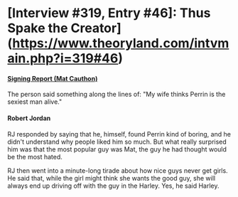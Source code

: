 # [Interview #319, Entry #46]: Thus Spake the Creator](https://www.theoryland.com/intvmain.php?i=319#46)

#### [Signing Report (Mat Cauthon)](http://www.oocities.org/area51/stargate/8513/creator-mat.htm)

The person said something along the lines of: "My wife thinks Perrin is the sexiest man alive."

#### Robert Jordan

RJ responded by saying that he, himself, found Perrin kind of boring, and he didn't understand why people liked him so much. But what really surprised him was that the most popular guy was Mat, the guy he had thought would be the most hated.

RJ then went into a minute-long tirade about how nice guys never get girls. He said that, while the girl might think she wants the good guy, she will always end up driving off with the guy in the Harley.
Yes, he said Harley.

